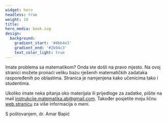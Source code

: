 ```yaml
---
widget: hero
headless: true
weight: 10
title: 
hero_media: book.svg
design:
  background:
    gradient_start: '#4bb4e3'
    gradient_end: '#2b94c3'
    text_color_light: true
---
```



Imate problema sa matematikom? Onda ste došli na pravo mjesto. Na ovoj stranici možete pronaći veliku bazu rješenih matematičkih zadataka raspoređenih po oblastima. Stranica je namjenjena kako učenicima tako i studentima.

Ukoliko imate neka pitanja oko materijala ili prijedloge za zadatke, pišite na mail [instrukcije.matematika.ab@gmail.com](mailto:instrukcije.matematika.ab@gmail.com). Također posjetite moju ličnu [web stranicu](https://abapic94.github.io) za više informacija o meni.


S poštovanjem,
dr. Amar Bapić

